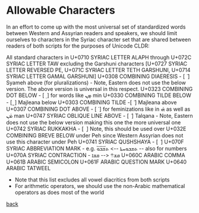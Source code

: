 # Allowable Characters

In an effort to come up with the most universal set of standardized words between Western and Assyrian readers and speakers, we should limit ourselves to characters in the Syriac character set that are shared between readers of both scripts for the purposes of Unicode CLDR:


All standard characters in U+0710 SYRIAC LETTER ALAPH through U+072C SYRIAC LETTER TAW excluding the Garshuni characters [U+0727 SYRIAC LETTER REVERSED PE, U+071C SYRIAC LETTER TETH GARSHUNI, U+0714 SYRIAC LETTER GAMAL GARSHUNI]
U+0308 COMBINING DIAERESIS - [ ̈ ] Syameh above (for pluralizations) - Note, Eastern does not use the below version. The above version is universal in this respect.
U+0323 COMBINING DOT BELOW - [ ̣ ] for words like ܡ̣ܢ min
U+0330 COMBINING TILDE BELOW - [ ̰ ] Majleana below
U+0303 COMBINING TILDE -[ ̃ ] Majleana above
U+0307 COMBINING DOT ABOVE - [ ̇ ] for feminizations like in ܗ̇ܝ as well as ܡ̇ܢ man
U+0747 SYRIAC OBLIQUE LINE ABOVE - [ ݇ ] Talqana - Note, Eastern does not use the below version making this one the more universal one
U+0742 SYRIAC RUKKAKHA - [ ݂ ] Note, this should be used over U+032E COMBINING BREVE BELOW under Peh since Western Assyrian does not use this character under Peh
U+0741 SYRIAC QUSHSHAYA - [ ݁ ]
U+070F SYRIAC ABBREVIATION MARK - e.g. ܬܫܒܘܚܬܐ --> ܬ܏ܫܒܘ -- also for numbers
U+070A SYRIAC CONTRACTION - ܩܫ܊ <-- ܩܫܐ
U+060C ARABIC COMMA
U+061B ARABIC SEMICOLON
U+061F ARABIC QUESTION MARK
U+0640 ARABIC TATWEEL


- Note that this list excludes all vowel diacritics from both scripts
- For arithmetic operators, we should use the non-Arabic mathematical operators as does most of the world
  

[back](./)
